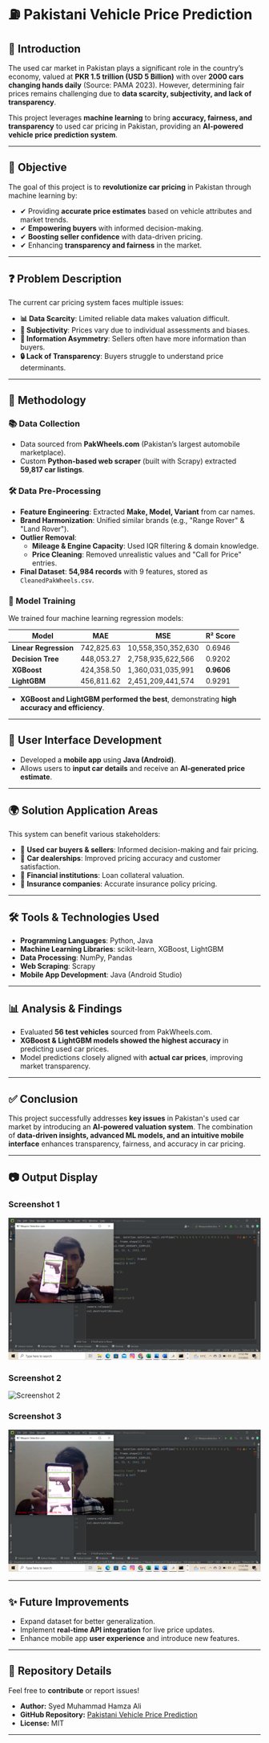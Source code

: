 # ⛽ Pakistani Vehicle Price Prediction

## 📄 Introduction
The used car market in Pakistan plays a significant role in the country’s economy, valued at **PKR 1.5 trillion (USD 5 Billion)** with over **2000 cars changing hands daily** (Source: PAMA 2023). However, determining fair prices remains challenging due to **data scarcity, subjectivity, and lack of transparency**.

This project leverages **machine learning** to bring **accuracy, fairness, and transparency** to used car pricing in Pakistan, providing an **AI-powered vehicle price prediction system**.

---

## 🌟 Objective
The goal of this project is to **revolutionize car pricing** in Pakistan through machine learning by:
- ✔ Providing **accurate price estimates** based on vehicle attributes and market trends.
- ✔ **Empowering buyers** with informed decision-making.
- ✔ **Boosting seller confidence** with data-driven pricing.
- ✔ Enhancing **transparency and fairness** in the market.

---

## ❓ Problem Description
The current car pricing system faces multiple issues:
- **📊 Data Scarcity**: Limited reliable data makes valuation difficult.
- **🤖 Subjectivity**: Prices vary due to individual assessments and biases.
- **🎨 Information Asymmetry**: Sellers often have more information than buyers.
- **🔒 Lack of Transparency**: Buyers struggle to understand price determinants.

---

## 🔬 Methodology
### 📚 Data Collection
- Data sourced from **PakWheels.com** (Pakistan’s largest automobile marketplace).
- Custom **Python-based web scraper** (built with Scrapy) extracted **59,817 car listings**.

### 🛠 Data Pre-Processing
- **Feature Engineering**: Extracted **Make, Model, Variant** from car names.
- **Brand Harmonization**: Unified similar brands (e.g., "Range Rover" & "Land Rover").
- **Outlier Removal**:
  - **Mileage & Engine Capacity**: Used IQR filtering & domain knowledge.
  - **Price Cleaning**: Removed unrealistic values and "Call for Price" entries.
- **Final Dataset**: **54,984 records** with 9 features, stored as `CleanedPakWheels.csv`.

### 🎯 Model Training
We trained four machine learning regression models:

| Model | MAE | MSE | R² Score |
|--------|--------------|-----------------|------------|
| **Linear Regression** | 742,825.63 | 10,558,350,352,630 | 0.6946 |
| **Decision Tree** | 448,053.27 | 2,758,935,622,566 | 0.9202 |
| **XGBoost** | 424,358.50 | 1,360,031,035,991 | **0.9606** |
| **LightGBM** | 456,811.62 | 2,451,209,441,574 | 0.9291 |

- **XGBoost and LightGBM performed the best**, demonstrating **high accuracy and efficiency**.

---

## 📲 User Interface Development
- Developed a **mobile app** using **Java (Android)**.
- Allows users to **input car details** and receive an **AI-generated price estimate**.

---

## 🌍 Solution Application Areas
This system can benefit various stakeholders:
- 🚗 **Used car buyers & sellers**: Informed decision-making and fair pricing.
- 🏢 **Car dealerships**: Improved pricing accuracy and customer satisfaction.
- 🏦 **Financial institutions**: Loan collateral valuation.
- 💼 **Insurance companies**: Accurate insurance policy pricing.

---

## 🛠️ Tools & Technologies Used
- **Programming Languages**: Python, Java
- **Machine Learning Libraries**: scikit-learn, XGBoost, LightGBM
- **Data Processing**: NumPy, Pandas
- **Web Scraping**: Scrapy
- **Mobile App Development**: Java (Android Studio)

---

## 📊 Analysis & Findings
- Evaluated **56 test vehicles** sourced from PakWheels.com.
- **XGBoost & LightGBM models showed the highest accuracy** in predicting used car prices.
- Model predictions closely aligned with **actual car prices**, improving market transparency.

---

## ✅ Conclusion
This project successfully addresses **key issues** in Pakistan's used car market by introducing an **AI-powered valuation system**. The combination of **data-driven insights, advanced ML models, and an intuitive mobile interface** enhances transparency, fairness, and accuracy in car pricing.

---

## 📷 Output Display
### Screenshot 1
![Screenshot 1](https://raw.githubusercontent.com/SyedMuhammadHamzaAli/Weapon-Detection-System/main/Images/Screenshot%20(120).png)

### Screenshot 2
![Screenshot 2](https://raw.githubusercontent.com/SyedMuhammadHamzaAli/Weapon-Detection-System/main/Images/Screenshot%20(121).png)

### Screenshot 3
![Screenshot 3](https://raw.githubusercontent.com/SyedMuhammadHamzaAli/Weapon-Detection-System/main/Images/Screenshot%20(122).png)

---

## ✨ Future Improvements
- Expand dataset for better generalization.
- Implement **real-time API integration** for live price updates.
- Enhance mobile app **user experience** and introduce new features.

---

## 🔗 Repository Details
Feel free to **contribute** or report issues! 
- **Author:** Syed Muhammad Hamza Ali  
- **GitHub Repository:** [Pakistani Vehicle Price Prediction](https://github.com/SyedMuhammadHamzaAli/Weapon-Detection-System)  
- **License:** MIT  

---
